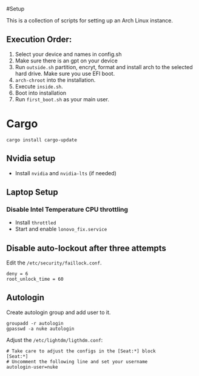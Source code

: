 #Setup

This is a collection of scripts for setting up an Arch Linux instance.

## Execution Order:

1. Select your device and names in config.sh
2. Make sure there is an gpt on your device
3. Run `outside.sh` partition, encryt, format and install arch to the selected hard drive. Make sure you use EFI boot.
4. `arch-chroot` into the installation.
5. Execute `inside.sh`.
6. Boot into installation
7. Run `first_boot.sh` as your main user.

# Cargo

```
cargo install cargo-update
```

## Nvidia setup

- Install `nvidia` and `nvidia-lts` (if needed)

## Laptop Setup

### Disable Intel Temperature CPU throttling

- Install `throttled`
- Start and enable `lonovo_fix.service`

## Disable auto-lockout after three attempts

Edit the `/etc/security/faillock.conf`.

```
deny = 6
root_unlock_time = 60
```

## Autologin

Create autologin group and add user to it.
```
groupadd -r autologin
gpasswd -a nuke autologin
```

Adjust the `/etc/lightdm/ligthdm.conf`:
```
# Take care to adjust the configs in the [Seat:*] block
[Seat:*]
# Uncomment the following line and set your username
autologin-user=nuke
```
